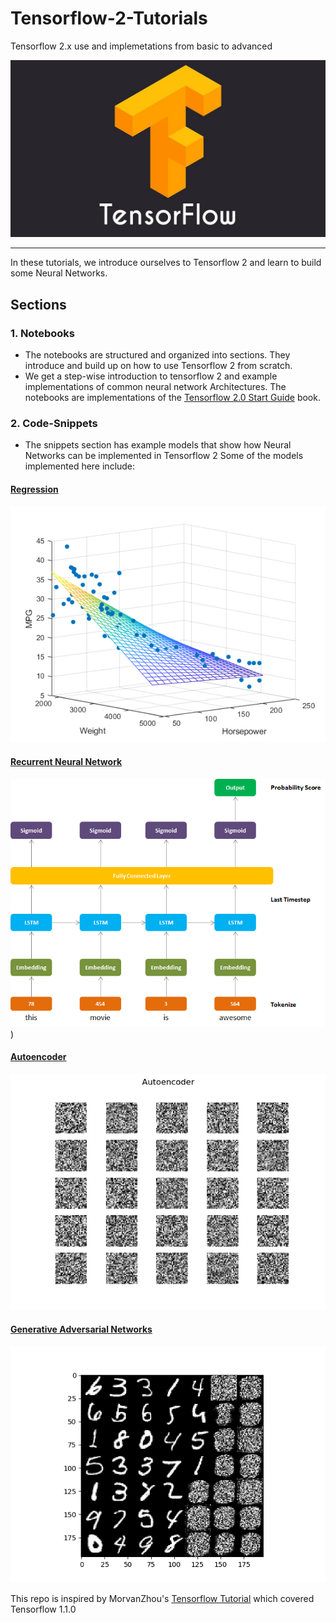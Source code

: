 # Tensorflow-2-Tutorials
Tensorflow 2.x use and implemetations from basic to advanced


![alt text](https://github.com/hogum/Tensorflow-2-Tutorials/blob/master/code_snippets/.media/tf_name.jpeg)


***
In these tutorials, we introduce ourselves to Tensorflow 2 and learn to build some Neural Networks.


## Sections
### 1. Notebooks
- The notebooks are structured and organized into sections. They introduce and build up on how to use Tensorflow 2 from scratch.
- We get a step-wise introduction to tensorflow 2 and example implementations of common neural network Architectures. The notebooks are implementations of the [Tensorflow 2.0 Start Guide]() book.

### 2. Code-Snippets
- The snippets section has example models that show how Neural Networks can be implemented in Tensorflow 2
Some of the models implemented here include:

#### [Regression](https://github.com/hogum/Tensorflow-2-Tutorials/blob/master/code_snippets/01%20regression.py)

![alt text](https://github.com/hogum/Tensorflow-2-Tutorials/blob/master/code_snippets/.media/regression.png)


#### [Recurrent Neural Network](https://github.com/hogum/Tensorflow-2-Tutorials/blob/master/code_snippets/02%20RNN_sentiment_analysis.py)

![alt text](https://github.com/hogum/Tensorflow-2-Tutorials/blob/master/code_snippets/.media/rnn_sentiment_an.png))


#### [Autoencoder](https://github.com/hogum/Tensorflow-2-Tutorials/blob/master/code_snippets/03%20autoencoder.py)

![alt text](https://github.com/hogum/Tensorflow-2-Tutorials/blob/master/code_snippets/.media/ae.GIF)


#### [Generative Adversarial Networks](https://github.com/hogum/Tensorflow-2-Tutorials/blob/master/code_snippets/04%20dc_gan.py)

![alt text](https://github.com/hogum/Tensorflow-2-Tutorials/blob/master/code_snippets/.media/utoencoder_epoch_1.GIF)



This repo is inspired by MorvanZhou's [Tensorflow Tutorial](https://github.com/MorvanZhou/Tensorflow-Tutorial) which covered Tensorflow 1.1.0
